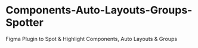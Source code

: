 # Components-Auto-Layouts-Groups-Spotter
Figma Plugin to Spot &amp; Highlight Components, Auto Layouts &amp; Groups 
